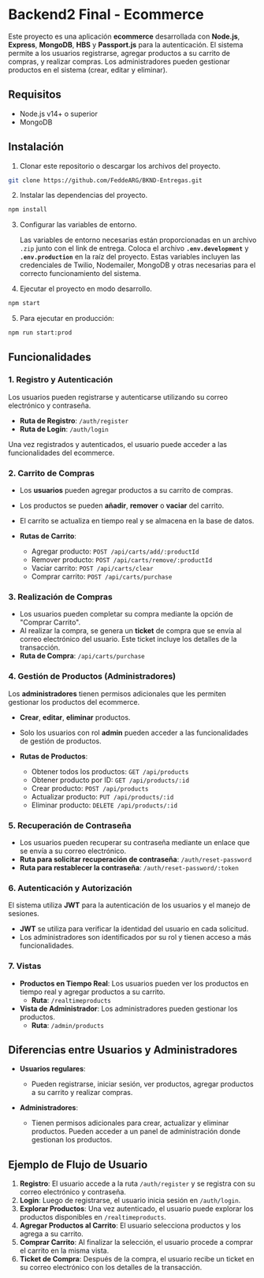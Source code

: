 # Backend2 Final - Ecommerce

Este proyecto es una aplicación **ecommerce** desarrollada con **Node.js**, **Express**, **MongoDB**, **HBS** y **Passport.js** para la autenticación. El sistema permite a los usuarios registrarse, agregar productos a su carrito de compras, y realizar compras. Los administradores pueden gestionar productos en el sistema (crear, editar y eliminar).

## Requisitos

- Node.js v14+ o superior
- MongoDB

## Instalación

1. Clonar este repositorio o descargar los archivos del proyecto.

```bash
git clone https://github.com/FeddeARG/BKND-Entregas.git
```

2. Instalar las dependencias del proyecto.

```bash
npm install
```

3. Configurar las variables de entorno.

   Las variables de entorno necesarias están proporcionadas en un archivo `.zip` junto con el link de entrega. Coloca el archivo **`.env.development`** y **`.env.production`** en la raíz del proyecto. Estas variables incluyen las credenciales de Twilio, Nodemailer, MongoDB y otras necesarias para el correcto funcionamiento del sistema.

4. Ejecutar el proyecto en modo desarrollo.

```bash
npm start
```

5. Para ejecutar en producción:

```bash
npm run start:prod
```

## Funcionalidades

### 1. Registro y Autenticación

Los usuarios pueden registrarse y autenticarse utilizando su correo electrónico y contraseña.

- **Ruta de Registro**: `/auth/register`
- **Ruta de Login**: `/auth/login`

Una vez registrados y autenticados, el usuario puede acceder a las funcionalidades del ecommerce.

### 2. Carrito de Compras

- Los **usuarios** pueden agregar productos a su carrito de compras.
- Los productos se pueden **añadir**, **remover** o **vaciar** del carrito.
- El carrito se actualiza en tiempo real y se almacena en la base de datos.

- **Rutas de Carrito**:
  - Agregar producto: `POST /api/carts/add/:productId`
  - Remover producto: `POST /api/carts/remove/:productId`
  - Vaciar carrito: `POST /api/carts/clear`
  - Comprar carrito: `POST /api/carts/purchase`

### 3. Realización de Compras

- Los usuarios pueden completar su compra mediante la opción de "Comprar Carrito".
- Al realizar la compra, se genera un **ticket** de compra que se envía al correo electrónico del usuario. Este ticket incluye los detalles de la transacción.
- **Ruta de Compra**: `/api/carts/purchase`

### 4. Gestión de Productos (Administradores)

Los **administradores** tienen permisos adicionales que les permiten gestionar los productos del ecommerce.

- **Crear**, **editar**, **eliminar** productos.
- Solo los usuarios con rol **admin** pueden acceder a las funcionalidades de gestión de productos.

- **Rutas de Productos**:
  - Obtener todos los productos: `GET /api/products`
  - Obtener producto por ID: `GET /api/products/:id`
  - Crear producto: `POST /api/products`
  - Actualizar producto: `PUT /api/products/:id`
  - Eliminar producto: `DELETE /api/products/:id`

### 5. Recuperación de Contraseña

- Los usuarios pueden recuperar su contraseña mediante un enlace que se envía a su correo electrónico.
- **Ruta para solicitar recuperación de contraseña**: `/auth/reset-password`
- **Ruta para restablecer la contraseña**: `/auth/reset-password/:token`

### 6. Autenticación y Autorización

El sistema utiliza **JWT** para la autenticación de los usuarios y el manejo de sesiones.

- **JWT** se utiliza para verificar la identidad del usuario en cada solicitud.
- Los administradores son identificados por su rol y tienen acceso a más funcionalidades.

### 7. Vistas

- **Productos en Tiempo Real**: Los usuarios pueden ver los productos en tiempo real y agregar productos a su carrito.
  - **Ruta**: `/realtimeproducts`
- **Vista de Administrador**: Los administradores pueden gestionar los productos.
  - **Ruta**: `/admin/products`

## Diferencias entre Usuarios y Administradores

- **Usuarios regulares**:
  - Pueden registrarse, iniciar sesión, ver productos, agregar productos a su carrito y realizar compras.
  
- **Administradores**:
  - Tienen permisos adicionales para crear, actualizar y eliminar productos. Pueden acceder a un panel de administración donde gestionan los productos.

## Ejemplo de Flujo de Usuario

1. **Registro**: El usuario accede a la ruta `/auth/register` y se registra con su correo electrónico y contraseña.
2. **Login**: Luego de registrarse, el usuario inicia sesión en `/auth/login`.
3. **Explorar Productos**: Una vez autenticado, el usuario puede explorar los productos disponibles en `/realtimeproducts`.
4. **Agregar Productos al Carrito**: El usuario selecciona productos y los agrega a su carrito.
5. **Comprar Carrito**: Al finalizar la selección, el usuario procede a comprar el carrito en la misma vista.
6. **Ticket de Compra**: Después de la compra, el usuario recibe un ticket en su correo electrónico con los detalles de la transacción.
